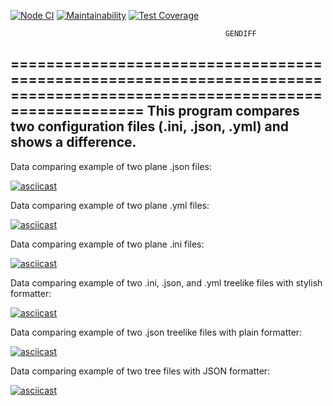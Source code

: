 [![Node CI](https://github.com/IlliaTemnov/frontend-project-lvl1/workflows/Node%20CI/badge.svg)](https://github.com/IlliaTemnov/frontend-project-lvl2/actions)
[![Maintainability](https://api.codeclimate.com/v1/badges/71f8e550658aa9c68326/maintainability)](https://codeclimate.com/github/IlliaTemnov/frontend-project-lvl2/maintainability)
[![Test Coverage](https://api.codeclimate.com/v1/badges/dd8340b2c6abdc94b4cc/test_coverage)](https://codeclimate.com/github/IlliaTemnov/frontend-project-lvl2/test_coverage)

                                                    GENDIFF
========================================================================================================================
             This program compares two configuration files (.ini, .json, .yml) and shows a difference.
------------------------------------------------------------------------------------------------------------------------

Data comparing example of two plane .json files: 

[![asciicast](https://asciinema.org/a/96rRSMSaS4WdSUKUMr389L2nC.svg)](https://asciinema.org/a/96rRSMSaS4WdSUKUMr389L2nC)

Data comparing example of two plane .yml files:

[![asciicast](https://asciinema.org/a/eYEPZTyfzezLyaaZ61kM3CYw4.svg)](https://asciinema.org/a/eYEPZTyfzezLyaaZ61kM3CYw4)

Data comparing example of two plane .ini files:

[![asciicast](https://asciinema.org/a/e6vOtpcDt49ErUB8RmnzgfgIy.svg)](https://asciinema.org/a/e6vOtpcDt49ErUB8RmnzgfgIy)

Data comparing example of two .ini, .json, and .yml treelike files with stylish formatter:

[![asciicast](https://asciinema.org/a/44XbO5ybZdvCQ34v2wS0kQuyI.svg)](https://asciinema.org/a/44XbO5ybZdvCQ34v2wS0kQuyI)

Data comparing example of two .json treelike files with plain formatter:

[![asciicast](https://asciinema.org/a/tsqdVutwqPrzOuoXaayX6DtPx.svg)](https://asciinema.org/a/tsqdVutwqPrzOuoXaayX6DtPx)

Data comparing example of two tree files with JSON formatter:

[![asciicast](https://asciinema.org/a/FvhtzlonLJ1CdrleF7Jq9WjZk.svg)](https://asciinema.org/a/FvhtzlonLJ1CdrleF7Jq9WjZk)